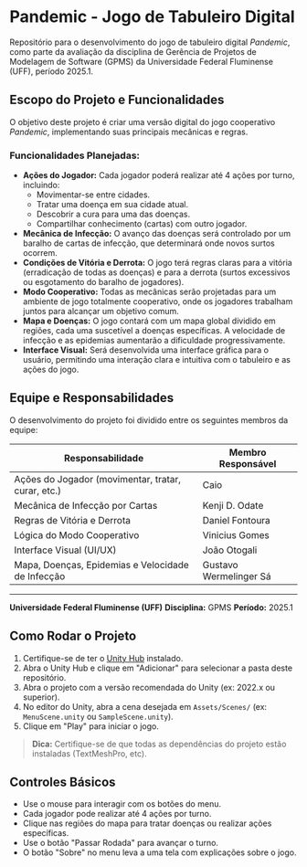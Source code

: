 # Pandemic - Jogo de Tabuleiro Digital

Repositório para o desenvolvimento do jogo de tabuleiro digital *Pandemic*, como parte da avaliação da disciplina de Gerência de Projetos de Modelagem de Software (GPMS) da Universidade Federal Fluminense (UFF), período 2025.1.

## Escopo do Projeto e Funcionalidades

O objetivo deste projeto é criar uma versão digital do jogo cooperativo *Pandemic*, implementando suas principais mecânicas e regras.

### Funcionalidades Planejadas:

* **Ações do Jogador:** Cada jogador poderá realizar até 4 ações por turno, incluindo:
    * Movimentar-se entre cidades.
    * Tratar uma doença em sua cidade atual.
    * Descobrir a cura para uma das doenças.
    * Compartilhar conhecimento (cartas) com outro jogador.
* **Mecânica de Infecção:** O avanço das doenças será controlado por um baralho de cartas de infecção, que determinará onde novos surtos ocorrem.
* **Condições de Vitória e Derrota:** O jogo terá regras claras para a vitória (erradicação de todas as doenças) e para a derrota (surtos excessivos ou esgotamento do baralho de jogadores).
* **Modo Cooperativo:** Todas as mecânicas serão projetadas para um ambiente de jogo totalmente cooperativo, onde os jogadores trabalham juntos para alcançar um objetivo comum.
* **Mapa e Doenças:** O jogo contará com um mapa global dividido em regiões, cada uma suscetível a doenças específicas. A velocidade de infecção e as epidemias aumentarão a dificuldade progressivamente.
* **Interface Visual:** Será desenvolvida uma interface gráfica para o usuário, permitindo uma interação clara e intuitiva com o tabuleiro e as ações do jogo.

## Equipe e Responsabilidades

O desenvolvimento do projeto foi dividido entre os seguintes membros da equipe:

| Responsabilidade                                    | Membro Responsável    |
| --------------------------------------------------- | --------------------- |
| Ações do Jogador (movimentar, tratar, curar, etc.)  | Caio                  |
| Mecânica de Infecção por Cartas                     | Kenji D. Odate        |
| Regras de Vitória e Derrota                         | Daniel Fontoura       |
| Lógica do Modo Cooperativo                          | Vinicius Gomes        |
| Interface Visual (UI/UX)                            | João Otogali          |
| Mapa, Doenças, Epidemias e Velocidade de Infecção   | Gustavo Wermelinger Sá|

---
**Universidade Federal Fluminense (UFF)**
**Disciplina:** GPMS
**Período:** 2025.1

## Como Rodar o Projeto

1. Certifique-se de ter o [Unity Hub](https://unity.com/download) instalado.
2. Abra o Unity Hub e clique em "Adicionar" para selecionar a pasta deste repositório.
3. Abra o projeto com a versão recomendada do Unity (ex: 2022.x ou superior).
4. No editor do Unity, abra a cena desejada em `Assets/Scenes/` (ex: `MenuScene.unity` ou `SampleScene.unity`).
5. Clique em "Play" para iniciar o jogo.

> **Dica:** Certifique-se de que todas as dependências do projeto estão instaladas (TextMeshPro, etc).

## Controles Básicos

- Use o mouse para interagir com os botões do menu.
- Cada jogador pode realizar até 4 ações por turno.
- Clique nas regiões do mapa para tratar doenças ou realizar ações específicas.
- Use o botão "Passar Rodada" para avançar o turno.
- O botão "Sobre" no menu leva a uma tela com explicações sobre o jogo.
